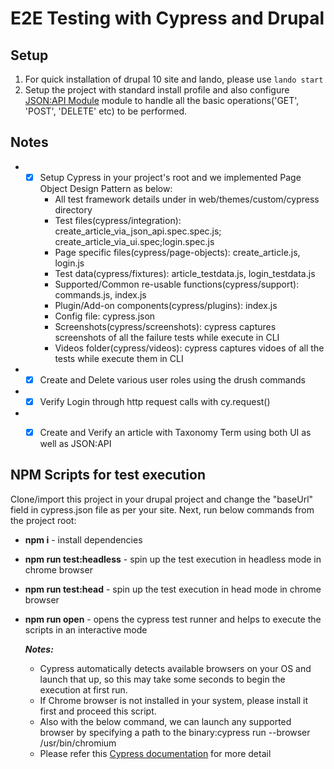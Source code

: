 # E2E Testing with Cypress and Drupal

## Setup
1. For quick installation of drupal 10 site and lando, please use `lando start`
2. Setup the project with standard install profile and also configure [JSON:API Module](https://www.drupal.org/project/jsonapi) module to handle all the basic operations('GET', 'POST', 'DELETE' etc) to be performed.

## Notes

  * - [x] Setup Cypress in your project's root and we implemented Page Object Design Pattern as below:
       + All test framework details under in web/themes/custom/cypress directory
       + Test files(cypress/integration): create_article_via_json_api.spec.spec.js; create_article_via_ui.spec;login.spec.js
       + Page specific files(cypress/page-objects): create_article.js, login.js
       + Test data(cypress/fixtures): article_testdata.js, login_testdata.js
       + Supported/Common re-usable functions(cypress/support): commands.js, index.js
       + Plugin/Add-on components(cypress/plugins): index.js
       + Config file: cypress.json
       + Screenshots(cypress/screenshots): cypress captures screenshots of all the failure tests while execute in CLI
       + Videos folder(cypress/videos): cypress captures vidoes of all the tests while execute them in CLI

  * - [x] Create and Delete various user roles using the drush commands

  * - [x] Verify Login through http request calls with cy.request()
  
  * - [x] Create and Verify an article with Taxonomy Term using both UI as well as JSON:API


## NPM Scripts for test execution

Clone/import this project in your drupal project and change the "baseUrl" field in cypress.json file as per your site. Next, run below commands from the project root:
   + **npm i** - install dependencies
   + **npm run test:headless** - spin up the test execution in headless mode in chrome browser
   + **npm run test:head** - spin up the test execution in head mode in chrome browser
   + **npm run open** - opens the cypress test runner and helps to execute the scripts in an interactive mode
                                                                                                                            
     **_Notes:_**
     + Cypress automatically detects available browsers on your OS and launch that up, so this may take some seconds to begin the execution at first run.
     + If Chrome browser is not installed in your system, please install it first and proceed this script.
     + Also with the below command, we can launch any supported browser by specifying a path to the binary:cypress run --browser /usr/bin/chromium
     + Please refer this [Cypress documentation](https://docs.cypress.io/guides/guides/launching-browsers.html) for more detail




